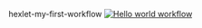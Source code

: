 hexlet-my-first-workflow
[![Hello world workflow](https://github.com/kos342/hexlet-my-first-workflow/actions/workflows/makefile.yml/badge.svg)](https://github.com/kos342/hexlet-my-first-workflow/actions/workflows/makefile.yml)
